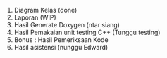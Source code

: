 1. Diagram Kelas (done)
2. Laporan (WIP)
3. Hasil Generate Doxygen (ntar siang)
4. Hasil Pemakaian unit testing C++ (Tunggu testing)
5. Bonus : Hasil Pemeriksaan Kode
6. Hasil asistensi (nunggu Edward)
